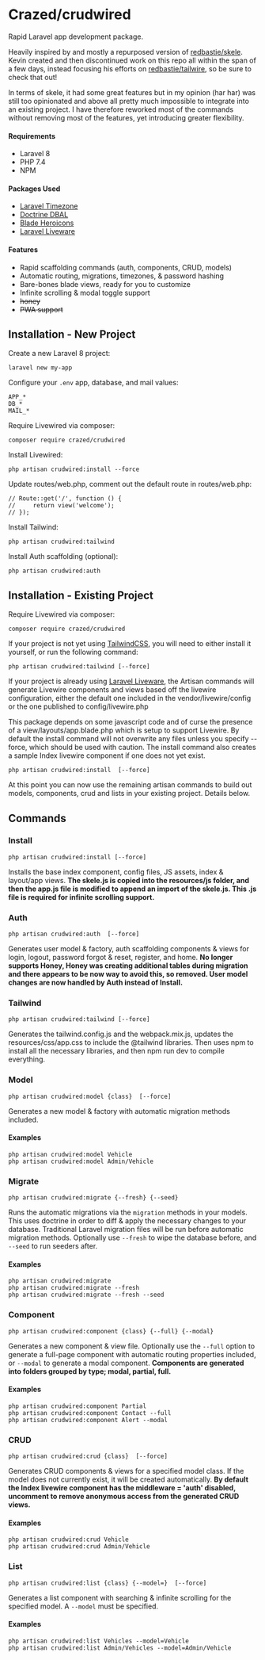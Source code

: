 # Crazed/crudwired

Rapid Laravel app development package.

Heavily inspired by and mostly a repurposed version of [redbastie/skele](https://github.com/redbastie/skele).  Kevin created and then discontinued work on this repo all within the span of a few days, instead focusing his efforts on [redbastie/tailwire](https://github.com/redbastie/tailwire), so be sure to check that out!

In terms of skele, it had some great features but in my opinion (har har) was still too opinionated and above all pretty much impossible to integrate into an existing project.  I have therefore reworked most of the commands without removing most of the features, yet introducing greater flexibility.

#### Requirements

- Laravel 8
- PHP 7.4
- NPM

#### Packages Used

- [Laravel Timezone](https://github.com/jamesmills/laravel-timezone)
- [Doctrine DBAL](https://github.com/doctrine/dbal)
- [Blade Heroicons](https://github.com/blade-ui-kit/blade-heroicons)
- [Laravel Liveware](https://laravel-livewire.com/docs/2.x/installation)

#### Features

- Rapid scaffolding commands (auth, components, CRUD, models)
- Automatic routing, migrations, timezones, & password hashing
- Bare-bones blade views, ready for you to customize
- Infinite scrolling & modal toggle support
- ~~honey~~ 
- ~~PWA support~~

## Installation - New Project

Create a new Laravel 8 project:

    laravel new my-app

Configure your `.env` app, database, and mail values:

    APP_*
    DB_*
    MAIL_*

Require Livewired via composer:

    composer require crazed/crudwired

Install Livewired:

    php artisan crudwired:install --force
    
Update routes/web.php, comment out the default route in routes/web.php:

    // Route::get('/', function () {
    //     return view('welcome');
    // });

Install Tailwind:
    
    php artisan crudwired:tailwind
    
Install Auth scaffolding (optional):

    php artisan crudwired:auth


## Installation - Existing Project

Require Livewired via composer:

    composer require crazed/crudwired

If your project is not yet using [TailwindCSS](https://tailwindcss.com/docs/guides/laravel), you will need to either install it yourself, or run the following command:
    
    php artisan crudwired:tailwind [--force]
    
If your project is already using  [Laravel Liveware](https://laravel-livewire.com/docs/2.x/installation), the Artisan commands will generate Livewire components and views based off the livewire configuration, either the default one included in the vendor/livewire/config or the one published to config/livewire.php

This package depends on some javascript code and of curse the presence of a view/layouts/app.blade.php which is setup to support Livewire.  By default the install command will not overwrite any files unless you specify --force, which should be used with caution.  The install command also creates a sample Index livewire component if one does not yet exist.

    php artisan crudwired:install  [--force]

At this point you can now use the remaining artisan commands to build out models, components, crud and lists in your existing project.  Details below.

## Commands

### Install

    php artisan crudwired:install [--force]

Installs the base index component, config files, JS assets, index & layout/app views.  **The skele.js is copied into the resources/js folder, and then the app.js file is modified to append an import of the skele.js.  This .js file is required for infinite scrolling support.**

### Auth

    php artisan crudwired:auth  [--force]

Generates user model & factory, auth scaffolding components & views for login, logout, password forgot & reset, register, and home.  **No longer supports Honey, Honey was creating additional tables during migration and there appears to be now way to avoid this, so removed. User model changes are now handled by Auth instead of Install.**

### Tailwind

    php artisan crudwired:tailwind [--force]

Generates the tailwind.config.js and the webpack.mix.js, updates the resources/css/app.css to include the @tailwind libraries.  Then uses npm to install all the necessary libraries, and then npm run dev to compile everything.

### Model

    php artisan crudwired:model {class}  [--force]

Generates a new model & factory with automatic migration methods included.

#### Examples

    php artisan crudwired:model Vehicle
    php artisan crudwired:model Admin/Vehicle  

### Migrate

    php artisan crudwired:migrate {--fresh} {--seed}

Runs the automatic migrations via the `migration` methods in your models. This uses doctrine in order to diff & apply the necessary changes to your database. Traditional Laravel migration files will be run before automatic migration methods. Optionally use `--fresh` to wipe the database before, and `--seed` to run seeders after.

#### Examples

    php artisan crudwired:migrate
    php artisan crudwired:migrate --fresh
    php artisan crudwired:migrate --fresh --seed

### Component

    php artisan crudwired:component {class} {--full} {--modal}

Generates a new component & view file. Optionally use the `--full` option to generate a full-page component with automatic routing properties included, or `--modal` to generate a modal component.  **Components are generated into folders grouped by type; modal, partial, full.**

#### Examples

    php artisan crudwired:component Partial
    php artisan crudwired:component Contact --full
    php artisan crudwired:component Alert --modal

### CRUD

    php artisan crudwired:crud {class}  [--force]

Generates CRUD components & views for a specified model class. If the model does not currently exist, it will be created automatically.  **By default the Index livewire component has the middleware = 'auth' disabled, uncomment to remove anonymous access from the generated CRUD views.**

#### Examples

    php artisan crudwired:crud Vehicle
    php artisan crudwired:crud Admin/Vehicle

### List

    php artisan crudwired:list {class} {--model=}  [--force]

Generates a list component with searching & infinite scrolling for the specified model. A `--model` must be specified.

#### Examples

    php artisan crudwired:list Vehicles --model=Vehicle
    php artisan crudwired:list Admin/Vehicles --model=Admin/Vehicle
